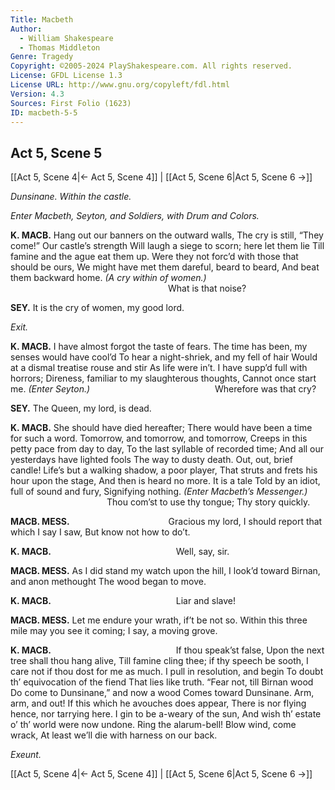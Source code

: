 ```yaml
---
Title: Macbeth
Author: 
  - William Shakespeare
  - Thomas Middleton
Genre: Tragedy
Copyright: ©2005-2024 PlayShakespeare.com. All rights reserved.
License: GFDL License 1.3
License URL: http://www.gnu.org/copyleft/fdl.html
Version: 4.3
Sources: First Folio (1623)
ID: macbeth-5-5
---
```


## Act 5, Scene 5
[[Act 5, Scene 4|← Act 5, Scene 4]] | [[Act 5, Scene 6|Act 5, Scene 6 →]]

*Dunsinane. Within the castle.*

*Enter Macbeth, Seyton, and Soldiers, with Drum and Colors.*

**K. MACB.**
Hang out our banners on the outward walls,
The cry is still, “They come!” Our castle’s strength
Will laugh a siege to scorn; here let them lie
Till famine and the ague eat them up.
Were they not forc’d with those that should be ours,
We might have met them dareful, beard to beard,
And beat them backward home.
*(A cry within of women.)*
                  What is that noise?

**SEY.**
It is the cry of women, my good lord.

*Exit.*

**K. MACB.**
I have almost forgot the taste of fears.
The time has been, my senses would have cool’d
To hear a night-shriek, and my fell of hair
Would at a dismal treatise rouse and stir
As life were in’t. I have supp’d full with horrors;
Direness, familiar to my slaughterous thoughts,
Cannot once start me.
*(Enter Seyton.)*
              Wherefore was that cry?

**SEY.**
The Queen, my lord, is dead.

**K. MACB.**
She should have died hereafter;
There would have been a time for such a word.
Tomorrow, and tomorrow, and tomorrow,
Creeps in this petty pace from day to day,
To the last syllable of recorded time;
And all our yesterdays have lighted fools
The way to dusty death. Out, out, brief candle!
Life’s but a walking shadow, a poor player,
That struts and frets his hour upon the stage,
And then is heard no more. It is a tale
Told by an idiot, full of sound and fury,
Signifying nothing.
*(Enter Macbeth’s Messenger.)*
           Thou com’st to use thy tongue;
Thy story quickly.

**MACB. MESS.**
           Gracious my lord,
I should report that which I say I saw,
But know not how to do’t.

**K. MACB.**
              Well, say, sir.

**MACB. MESS.**
As I did stand my watch upon the hill,
I look’d toward Birnan, and anon methought
The wood began to move.

**K. MACB.**
              Liar and slave!

**MACB. MESS.**
Let me endure your wrath, if’t be not so.
Within this three mile may you see it coming;
I say, a moving grove.

**K. MACB.**
              If thou speak’st false,
Upon the next tree shall thou hang alive,
Till famine cling thee; if thy speech be sooth,
I care not if thou dost for me as much.
I pull in resolution, and begin
To doubt th’ equivocation of the fiend
That lies like truth. “Fear not, till Birnan wood
Do come to Dunsinane,” and now a wood
Comes toward Dunsinane. Arm, arm, and out!
If this which he avouches does appear,
There is nor flying hence, nor tarrying here.
I gin to be a-weary of the sun,
And wish th’ estate o’ th’ world were now undone.
Ring the alarum-bell! Blow wind, come wrack,
At least we’ll die with harness on our back.

*Exeunt.*

[[Act 5, Scene 4|← Act 5, Scene 4]] | [[Act 5, Scene 6|Act 5, Scene 6 →]]